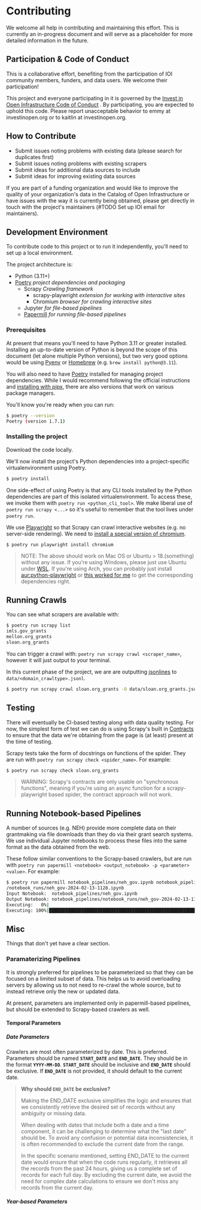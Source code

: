 # Contributing

We welcome all help in contributing and maintaining this effort. This is currently an in-progress document and will serve as a placeholder for more detailed information in the future.

## Participation & Code of Conduct

This is a collaborative effort, benefiting from the participation of IOI community members, funders, and data users. We welcome their participation!

This project and everyone participating in it is governed by the [Invest in Open Infrastructure Code of Conduct](https://investinopen.org/code-of-conduct/) . By participating, you are expected to uphold this code. Please report unacceptable behavior to emmy at investinopen.org or to kaitlin at investinopen.org.

## How to Contribute

- Submit issues noting problems with existing data (please search for duplicates first)
- Submit issues noting problems with existing scrapers
- Submit ideas for additional data sources to include
- Submit ideas for improving existing data sources

If you are part of a funding organization and would like to improve the quality of your organization's data in the Catalog of Open Infrastructure or have issues with the way it is currently being obtained, please get directly in touch with the project's maintainers (#TODO Set up IOI email for maintainers).

## Development Environment

To contribute code to this project or to run it independently, you'll need to set up a local environment.

The project architecture is:

- Python (3.11+)
- [Poetry](https://python-poetry.org/) _project dependencies and packaging_
    - Scrapy _Crawling framework_
        - scrapy-playwright _extension for working with interactive sites_
        - Chromium _browser for crawling interactive sites_
    - Jupyter _for file-based pipelines_
    - [Papermill](https://papermill.readthedocs.io/en/latest/) _for running file-based pipelines_

### Prerequisites

At present that means you'll need to have Python 3.11 or greater installed. Installing an up-to-date version of Python is beyond the scope of this document (let alone multiple Python versions), but two very good options would be using [Pyenv](https://github.com/pyenv/pyenv) or [Homebrew](https://docs.brew.sh/Homebrew-and-Python) (e.g. `brew install python@3.11`).

You will also need to have [Poetry](https://poetry-python.org) installed for managing project dependencies. While I would recommend following the official instructions and [installing with pipx](https://python-poetry.org/docs/#installing-with-pipx), there are also versions that work on various package managers.

You'll know you're ready when you can run:

```bash
$ poetry --version
Poetry (version 1.7.1)
```

### Installing the project

Download the code locally.

We'll now install the project's Python dependencies into a project-specific virtualenvironment using Poetry.

```bash
$ poetry install
```

One side-effect of using Poetry is that any CLI tools installed by the Python dependencies are part of this isolated virtualenvironment. To access these, we invoke them with `poetry run <python_cli_tool>`. We make liberal use of `poetry run scrapy <...>` so it's useful to remember that the tool lives under `poetry run`.

We use [Playwright](https://playwright.dev) so that Scrapy can crawl interactive websites (e.g. no server-side rendering). We need to [install a special version of chromium](https://playwright.dev/python/docs/browsers).

```
$ poetry run playwright install chromium
```

> NOTE: The above should work on Mac OS or Ubuntu > 18.(something) without any issue. If you're using Windows, please just use Ubuntu under [WSL](https://ubuntu.com/wsl). If you're using Arch, you can probably just install [aur:python-playwright](https://aur.archlinux.org/packages/python-playwright) or [this worked for me](https://github.com/microsoft/playwright/issues/2621#issuecomment-931530175) to get the corresponding dependencies right.

## Running Crawls

You can see what scrapers are available with:

```bash
$ poetry run scrapy list
imls.gov_grants
mellon.org_grants
sloan.org_grants
```

You can trigger a crawl with: `poetry run scrapy crawl <scraper_name>`, however it will just output to your terminal.

In this current phase of the project, we are are outputting [jsonlines](https://jsonlines.org/) to `data/<domain_crawltype>.jsonl`.

```bash
$ poetry run scrapy crawl sloan.org_grants -O data/sloan.org_grants.jsonl
```

## Testing

There will eventually be CI-based testing along with data quality testing. For now, the simplest form of test we can do is using Scrapy's built in [Contracts](https://docs.scrapy.org/en/latest/topics/contracts.html) to ensure that the data we're obtaining from the page is (at least) present at the time of testing.

Scrapy tests take the form of docstrings on functions of the spider. They are run with `poetry run scrapy check <spider_name>`. For example:

```bash
$ poetry run scrapy check sloan.org_grants
```
> WARNING: Scrapy's contracts are only usable on "synchronous functions", meaning if you're using an async function for a scrapy-playwright based spider, the contract approach will not work.

## Running Notebook-based Pipelines

A number of sources (e.g. NEH) provide more complete data on their grantmaking via file downloads than they do via their grant search systems. We use individual Jupyter notebooks to process these files into the same format as the data obtained from the web.

These follow similar conventions to the Scrapy-based crawlers, but are run with `poetry run papermill <notebook> <output_notebook> -p <parameter> <value>`. For example:

```bash
$ poetry run papermill notebook_pipelines/neh_gov.ipynb notebook_pipelines
/notebook_runs/neh_gov-2024-02-13-1128.ipynb
Input Notebook:  notebook_pipelines/neh_gov.ipynb
Output Notebook: notebook_pipelines/notebook_runs/neh_gov-2024-02-13-1128.ipynb
Executing:   0%|                                                                        | 0/14 [00:00<?, ?cell/s]Executing notebook with kernel: python3
Executing: 100%|███████████████████████████████████████████████████████████████| 14/14 [00:14<00:00,  1.07s/cell]
```

## Misc

Things that don't yet have a clear section.

### Paramaterizing Pipelines

It is strongly preferred for pipelines to be parameterized so that they can be focused on a limited subset of data. This helps us to avoid overloading servers by allowing us to not need to re-crawl the whole source, but to instead retrieve only the new or updated data.

At present, parameters are implemented only in papermill-based pipelines, but should be extended to Scrapy-based crawlers as well.

#### Temporal Parameters

##### Date Parameters

Crawlers are most often parameterized by date. This is preferred. Parameters should be named **`START_DATE`** and **`END_DATE`**. They should be in the format **`YYYY-MM-DD`**. **`START_DATE`** should be inclusive and **`END_DATE`** should be exclusive. If **`END_DATE`** is not provided, it should default to the current date.

> **Why should `END_DATE` be exclusive?**
>
> Making the END_DATE exclusive simplifies the logic and ensures that we consistently retrieve the desired set of records without any ambiguity or missing data.
>
> When dealing with dates that include both a date and a time component, it can be challenging to determine what the "last date" should be. To avoid any confusion or potential data inconsistencies, it is often recommended to exclude the current date from the range.
> 
> In the specific scenario mentioned, setting END_DATE to the current date would ensure that when the code runs regularly, it retrieves all the records from the past 24 hours, giving us a complete set of records for each full day. By excluding the current date, we avoid the need for complex date calculations to ensure we don't miss any records from the current day.

##### Year-based Parameters

